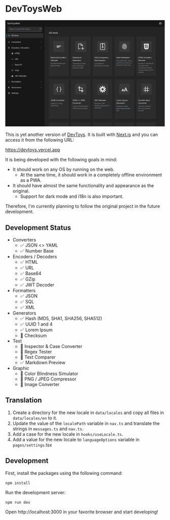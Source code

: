 # DevToysWeb

![DevToysWeb](./screenshot.png)

This is yet another version of [DevToys](https://github.com/veler/DevToys). It is built with [Next.js](https://nextjs.org/) and you can access it from the following URL:

https://devtoys.vercel.app

It is being developed with the following goals in mind:

* It should work on any OS by running on the web.
  * At the same time, it should work in a completely offline environment as a PWA.
* It should have almost the same functionality and appearance as the original.
  * Support for dark mode and i18n is also important.

Therefore, I'm currently planning to follow the original project in the future development.

## Development Status

* Converters
  * ✅ JSON <> YAML
  * ✅ Number Base
* Encoders / Decoders
  * ✅ HTML
  * ✅ URL
  * ✅ Base64
  * ✅ GZip
  * ✅ JWT Decoder
* Formatters
  * ✅ JSON
  * ✅ SQL
  * ✅ XML
* Generators
  * ✅ Hash (MD5, SHA1, SHA256, SHA512)
  * ✅ UUID 1 and 4
  * ✅ Lorem Ipsum
  * 🚧 Checksum
* Text
  * 🚧 Inspector & Case Converter
  * 🚧 Regex Tester
  * 🚧 Text Comparer
  * ✅ Markdown Preview
* Graphic
  * 🚧 Color Blindness Simulator
  * 🚧 PNG / JPEG Compressor
  * 🚧 Image Converter

## Translation

1. Create a directory for the new locale in `data/locales` and copy all files in `data/locales/en` to it.
2. Update the value of the `localePath` variable in `nav.ts` and translate the strings in `messages.ts` and `nav.ts`.
3. Add a case for the new locale in `hooks/useLocale.ts`.
4. Add a value for the new locale to `languageOptions` variable in `pages/settings`.tsx

## Development

First, install the packages using the following command:

```
npm install
```

Run the development server:

```
npm run dev
```

Open http://localhost:3000 in your favorite browser and start developing!
